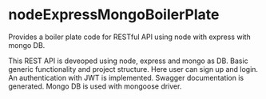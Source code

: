 # nodeExpressMongoBoilerPlate
Provides a boiler plate code for RESTful API using node with express with mongo DB.


This REST API is deveoped using node, express and mongo as DB.
Basic generic functionality and project structure. 
Here user can sign up and login.
An authentication with JWT is implemented.
Swagger documentation is generated.
Mongo DB is used with mongoose driver.

